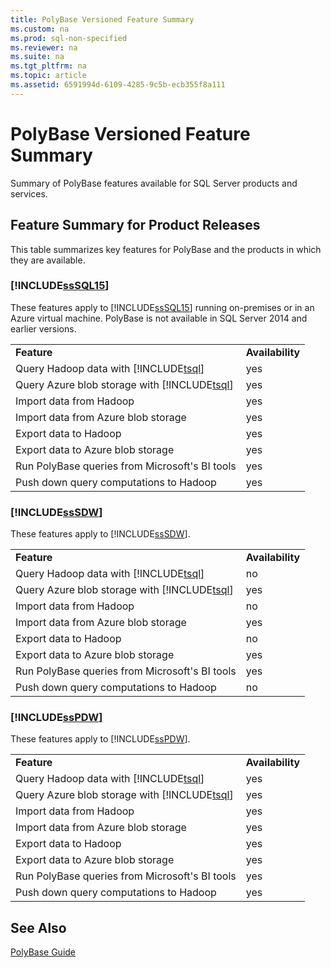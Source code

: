 ```yaml
---
title: PolyBase Versioned Feature Summary
ms.custom: na
ms.prod: sql-non-specified
ms.reviewer: na
ms.suite: na
ms.tgt_pltfrm: na
ms.topic: article
ms.assetid: 6591994d-6109-4285-9c5b-ecb355f8a111
---
```

# PolyBase Versioned Feature Summary
  Summary of PolyBase features available for  SQL Server products and services.  
  
## Feature Summary for Product Releases  
 This table summarizes key features for PolyBase and the products in which they are available.  
  
### [!INCLUDE[ssSQL15](../../Topics/TopicNameContainA/includes/ssSQL15_md.md)]  
 These features apply to [!INCLUDE[ssSQL15](../../Topics/TopicNameContainA/includes/ssSQL15_md.md)] running on-premises or in an Azure virtual machine.  PolyBase is not available in SQL Server 2014 and earlier versions.  
  
|||  
|-|-|  
|**Feature**|**Availability**|  
|Query Hadoop data with [!INCLUDE[tsql](../../Topics/TopicNameContainA/includes/tsql_md.md)]|yes|  
|Query Azure blob storage with [!INCLUDE[tsql](../../Topics/TopicNameContainA/includes/tsql_md.md)]|yes|  
|Import data from Hadoop|yes|  
|Import data from Azure blob storage|yes|  
|Export data to Hadoop|yes|  
|Export data to Azure blob storage|yes|  
|Run PolyBase queries from Microsoft's BI tools|yes|  
|Push down query computations to Hadoop|yes|  
  
### [!INCLUDE[ssSDW](../../Topics/TopicNameNotContainA/includes/ssSDW_md.md)]  
 These features apply to [!INCLUDE[ssSDW](../../Topics/TopicNameNotContainA/includes/ssSDW_md.md)].  
  
|||  
|-|-|  
|**Feature**|**Availability**|  
|Query Hadoop data with [!INCLUDE[tsql](../../Topics/TopicNameContainA/includes/tsql_md.md)]|no|  
|Query Azure blob storage with [!INCLUDE[tsql](../../Topics/TopicNameContainA/includes/tsql_md.md)]|yes|  
|Import data from Hadoop|no|  
|Import data from Azure blob storage|yes|  
|Export data to Hadoop|no|  
|Export data to Azure blob storage|yes|  
|Run PolyBase queries from Microsoft's BI tools|yes|  
|Push down query computations to Hadoop|no|  
  
### [!INCLUDE[ssPDW](../../Topics/TopicNameNotContainA/includes/ssPDW_md.md)]  
 These features apply to [!INCLUDE[ssPDW](../../Topics/TopicNameNotContainA/includes/ssPDW_md.md)].  
  
|||  
|-|-|  
|**Feature**|**Availability**|  
|Query Hadoop data with [!INCLUDE[tsql](../../Topics/TopicNameContainA/includes/tsql_md.md)]|yes|  
|Query Azure blob storage with [!INCLUDE[tsql](../../Topics/TopicNameContainA/includes/tsql_md.md)]|yes|  
|Import data from Hadoop|yes|  
|Import data from Azure blob storage|yes|  
|Export data to Hadoop|yes|  
|Export data to Azure blob storage|yes|  
|Run PolyBase queries from Microsoft's BI tools|yes|  
|Push down query computations to Hadoop|yes|  
  
## See Also  
 [PolyBase Guide](../../Topics/TopicNameNotContainA/PolyBase-Guide.md)  
  
  
